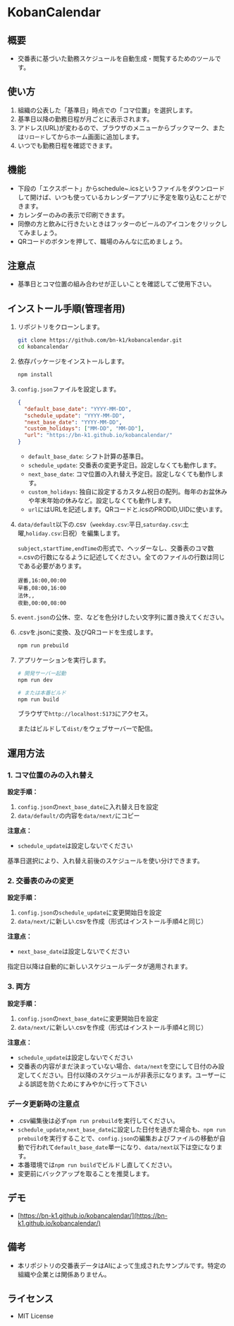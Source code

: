 # KobanCalendar

## 概要

- 交番表に基づいた勤務スケジュールを自動生成・閲覧するためのツールです。

## 使い方

1. 組織の公表した「基準日」時点での「コマ位置」を選択します。
2. 基準日以降の勤務日程が月ごとに表示されます。
3. アドレス(URL)が変わるので、ブラウザのメニューからブックマーク、または`リロード`してからホーム画面に追加します。
4. いつでも勤務日程を確認できます。

## 機能

- 下段の「エクスポート」からschedule~.icsというファイルをダウンロードして開けば、いつも使っているカレンダーアプリに予定を取り込むことができます。
- カレンダーのみの表示で印刷できます。
- 同僚の方と飲みに行きたいときはフッターのビールのアイコンをクリックしてみましょう。
- QRコードのボタンを押して、職場のみんなに広めましょう。

## 注意点

- 基準日とコマ位置の組み合わせが正しいことを確認してご使用下さい。

## インストール手順(管理者用)

1. リポジトリをクローンします。

   ```bash
   git clone https://github.com/bn-k1/kobancalendar.git
   cd kobancalendar
   ```

2. 依存パッケージをインストールします。

   ```bash
   npm install
   ```

3. `config.json`ファイルを設定します。

   ```json
   {
     "default_base_date": "YYYY-MM-DD",
     "schedule_update": "YYYY-MM-DD",
     "next_base_date": "YYYY-MM-DD",
     "custom_holidays": ["MM-DD", "MM-DD"],
     "url": "https://bn-k1.github.io/kobancalendar/"
   }
   ```

   - `default_base_date`: シフト計算の基準日。
   - `schedule_update`: 交番表の変更予定日。設定しなくても動作します。
   - `next_base_date`: コマ位置の入れ替え予定日。設定しなくても動作します。
   - `custom_holidays`: 独自に設定するカスタム祝日の配列。毎年のお盆休みや年末年始の休みなど。設定しなくても動作します。
   - `url`にはURLを記述します。QRコードと.icsのPRODID,UIDに使います。

4. `data/default`以下の.csv（`weekday.csv`:平日,`saturday.csv`:土曜,`holiday.csv`:日祝）を編集します。

   `subject,startTime,endTime`の形式で、ヘッダーなし、交番表のコマ数=.csvの行数になるように記述してください。全てのファイルの行数は同じである必要があります。

   ```csv
   遅番,16:00,00:00
   早番,08:00,16:00
   法休,,
   夜勤,00:00,08:00
   ```

5. `event.json`の公休、空、などを色分けしたい文字列に置き換えてください。

6. .csvを.jsonに変換、及びQRコードを生成します。

   ```bash
   npm run prebuild
   ```

7. アプリケーションを実行します。

   ```bash
   # 開発サーバー起動
   npm run dev

   # または本番ビルド
   npm run build
   ```

   ブラウザで`http://localhost:5173`にアクセス。

   またはビルドして`dist/`をウェブサーバーで配信。

## 運用方法

### 1. コマ位置のみの入れ替え

**設定手順：**
1. `config.json`の`next_base_date`に入れ替え日を設定
2. `data/default/`の内容を`data/next/`にコピー

**注意点：**
- `schedule_update`は設定しないでください

基準日選択により、入れ替え前後のスケジュールを使い分けできます。

### 2. 交番表のみの変更

**設定手順：**
1. `config.json`の`schedule_update`に変更開始日を設定
2. `data/next/`に新しい.csvを作成（形式はインストール手順4と同じ）

**注意点：**
- `next_base_date`は設定しないでください

指定日以降は自動的に新しいスケジュールデータが適用されます。

### 3. 両方

**設定手順：**
1. `config.json`の`next_base_date`に変更開始日を設定
2. `data/next/`に新しい.csvを作成（形式はインストール手順4と同じ）

**注意点：**
- `schedule_update`は設定しないでください
- 交番表の内容がまだ決まっていない場合、`data/next`を空にして日付のみ設定してください。日付以降のスケジュールが非表示になります。ユーザーによる誤認を防ぐためにすみやかに行って下さい

### データ更新時の注意点

- .csv編集後は必ず`npm run prebuild`を実行してください。
- `schedule_update`,`next_base_date`に設定した日付を過ぎた場合も、`npm run prebuild`を実行することで、`config.json`の編集およびファイルの移動が自動で行われて`default_base_date`単一になり、`data/next`以下は空になります。
- 本番環境では`npm run build`でビルドし直してください。
- 変更前にバックアップを取ることを推奨します。

## デモ

- [https://bn-k1.github.io/kobancalendar/](https://bn-k1.github.io/kobancalendar/)

## 備考

- 本リポジトリの交番表データはAIによって生成されたサンプルです。特定の組織や企業とは関係ありません。

## ライセンス

- MIT License
